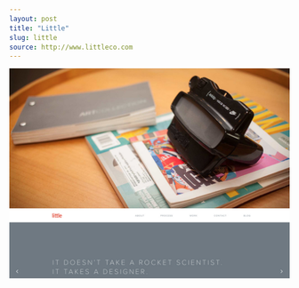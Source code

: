 ```yaml
---
layout: post
title: "Little"
slug: little
source: http://www.littleco.com
---
```


<img src="/assets/img/screenshots/little.jpg">
